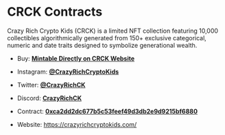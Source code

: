 # CRCK Contracts

Crazy Rich Crypto Kids (CRCK) is a limited NFT collection featuring 10,000 collectibles algorithmically generated from 150+ exclusive categorical, numeric and date traits designed to symbolize generational wealth.

- Buy: [**Mintable Directly on CRCK Website**](https://crazyrichcryptokids.com/)
- Instagram: [ **@CrazyRichCryptoKids**](https://www.instagram.com/crazyrichcryptokids/)
- Twitter: [**@CrazyRichCK**](https://twitter.com/CrazyRichCK)
- Discord: [**CrazyRichCK**](https://discord.gg/zGVkpP8tP9)

- Contract: [**0xca2dd2dc677b5c53feef49d3db2e9d9215bf6880**](https://etherscan.io/token/0xca2dd2dc677b5c53feef49d3db2e9d9215bf6880)

- Website: https://crazyrichcryptokids.com/
